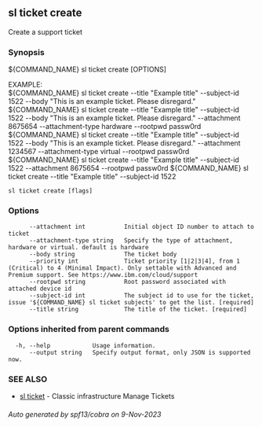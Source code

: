 ## sl ticket create

Create a support ticket

### Synopsis

${COMMAND_NAME} sl ticket create [OPTIONS]

EXAMPLE: 	
    ${COMMAND_NAME} sl ticket create --title "Example title" --subject-id 1522 --body "This is an example ticket. Please disregard."
    ${COMMAND_NAME} sl ticket create --title "Example title" --subject-id 1522 --body "This is an example ticket. Please disregard." --attachment 8675654 --attachment-type hardware --rootpwd passw0rd
    ${COMMAND_NAME} sl ticket create --title "Example title" --subject-id 1522 --body "This is an example ticket. Please disregard." --attachment 1234567 --attachment-type virtual --rootpwd passw0rd
    ${COMMAND_NAME} sl ticket create --title "Example title" --subject-id 1522 --attachment 8675654 --rootpwd passw0rd
    ${COMMAND_NAME} sl ticket create --title "Example title" --subject-id 1522

```
sl ticket create [flags]
```

### Options

```
      --attachment int           Initial object ID number to attach to ticket
      --attachment-type string   Specify the type of attachment, hardware or virtual. default is hardware
      --body string              The ticket body
      --priority int             Ticket priority [1|2|3|4], from 1 (Critical) to 4 (Minimal Impact). Only settable with Advanced and Premium support. See https://www.ibm.com/cloud/support
      --rootpwd string           Root password associated with attached device id
      --subject-id int           The subject id to use for the ticket, issue '${COMMAND_NAME} sl ticket subjects' to get the list. [required]
      --title string             The title of the ticket. [required]
```

### Options inherited from parent commands

```
  -h, --help            Usage information.
      --output string   Specify output format, only JSON is supported now.
```

### SEE ALSO

* [sl ticket](sl_ticket.md)	 - Classic infrastructure Manage Tickets

###### Auto generated by spf13/cobra on 9-Nov-2023
